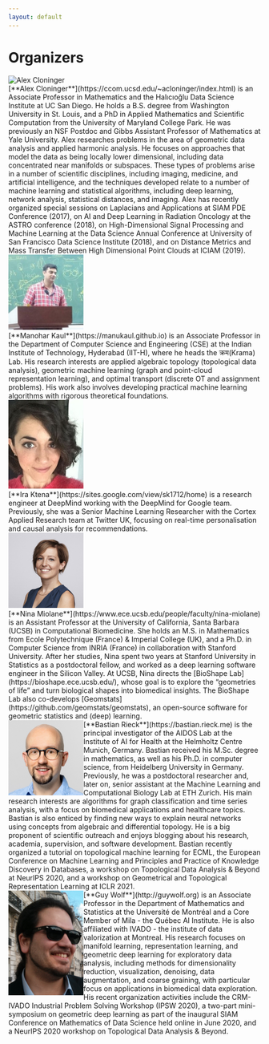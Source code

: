 ```yaml
---
layout: default
---
```


# Organizers

<div class='orgWrapper'>
<img src="https://ccom.ucsd.edu/~acloninger/headshot.jpg" alt="Alex Cloninger" width="150" />
<div class='bioWrapper'>
[**Alex Cloninger**](https://ccom.ucsd.edu/~acloninger/index.html) is an Associate Professor in Mathematics and the Halıcıoğlu Data Science Institute at UC San Diego.  He holds a B.S. degree from Washington University in St. Louis, and a PhD in Applied Mathematics and Scientific Computation from the University of Maryland College Park.  He was previously an NSF Postdoc and Gibbs Assistant Professor of Mathematics at Yale University.  Alex researches problems in the area of geometric data analysis and applied harmonic analysis.  He focuses on approaches that model the data as being locally lower dimensional, including data concentrated near manifolds or subspaces.  These types of problems arise in a number of scientific disciplines, including imaging, medicine, and artificial intelligence, and the techniques developed relate to a number of machine learning and statistical algorithms, including deep learning, network analysis, statistical distances, and imaging.  Alex has recently organized special sessions on Laplacians and Applications at SIAM PDE Conference (2017), on AI and Deep Learning in Radiation Oncology at the ASTRO conference (2018), on High-Dimensional Signal Processing and Machine Learning at the Data Science Annual Conference at University of San Francisco Data Science Institute (2018), and on Distance Metrics and Mass Transfer Between High Dimensional Point Clouds at ICIAM (2019).
</div>
</div>

<div class='orgWrapper'>
<img src="/assets/images/mk.jpg" alt="Manohar Kaul" width="150" />
<div class='bioWrapper'>
[**Manohar Kaul**](https://manukaul.github.io)
 is an Associate Professor in the Department of Computer Science and
 Engineering (CSE) at the Indian Institute of Technology, Hyderabad
 (IIT-H), where he heads the क्रम(Krama) Lab. His research interests are
 applied algebraic topology (topological data analysis), geometric
 machine learning (graph and point-cloud representation learning), and
 optimal transport (discrete OT and assignment problems). His work
 also involves developing practical machine learning algorithms with rigorous
 theoretical foundations.
</div>
</div>

<div class='orgWrapper'>
<img src="/assets/images/ik.jpg" alt="Ira Ktena" width="150" />
<div class='bioWrapper'>
[**Ira Ktena**](https://sites.google.com/view/sk1712/home)
is a research engineer at DeepMind working with the DeepMind
for Google team. Previously, she was a Senior Machine Learning
Researcher with the Cortex Applied Research team at Twitter UK, focusing
on real-time personalisation and causal analysis for recommendations.
</div>
</div>

<div class='orgWrapper'>
<img src="/assets/images/nm.jpg" alt="Nina Miolane" width="150" />
<div class='bioWrapper'>
[**Nina Miolane**](https://www.ece.ucsb.edu/people/faculty/nina-miolane) is an Assistant Professor at the University of California, Santa Barbara (UCSB) in Computational Biomedicine. She holds an M.S. in Mathematics from Ecole Polytechnique (France) & Imperial College (UK), and a Ph.D. in Computer Science from INRIA (France) in collaboration with Stanford University. After her studies, Nina spent two years at Stanford University in Statistics as a postdoctoral fellow, and worked as a deep learning software engineer in the Silicon Valley. At UCSB, Nina directs the [BioShape Lab](https://bioshape.ece.ucsb.edu/), whose goal is to explore the “geometries of life” and turn biological shapes into biomedical insights. The BioShape Lab also co-develops [Geomstats](https://github.com/geomstats/geomstats), an open-source software for geometric statistics and (deep) learning.
</div>
</div>

<div class='orgWrapper'>
<img align="left" src="/assets/images/br.jpg" alt="Bastian Rieck" width="150">
<div class='bioWrapper'>
[**Bastian Rieck**](https://bastian.rieck.me) is the principal
investigator of the AIDOS Lab at the Institute of AI for Health at the
Helmholtz Centre Munich, Germany. Bastian received his M.Sc. degree in
mathematics, as well as his Ph.D. in computer science, from Heidelberg
University in Germany. Previously, he was a postdoctoral researcher and,
later on, senior assistant at the Machine Learning and Computational
Biology Lab at ETH Zurich. His main research interests are algorithms for
graph classification and time series analysis, with a focus on
biomedical applications and healthcare topics. Bastian is also enticed
by finding new ways to explain neural networks using concepts from
algebraic and differential topology. He is a big proponent of scientific
outreach and enjoys blogging about his research, academia, supervision,
and software development. Bastian recently organized a tutorial on
topological machine learning for ECML, the European Conference on
Machine Learning and Principles and Practice of Knowledge Discovery in
Databases, a workshop on Topological Data Analysis & Beyond at NeurIPS
2020, and a workshop on Geometrical and Topological Representation
Learning at ICLR 2021.
</div>
</div>

<div class='orgWrapper'>
<img align="left" src="/assets/images/gw.jpg" alt="Guy Wolf" width="150">
<div class='bioWrapper'>
[**Guy Wolf**](http://guywolf.org) is an Associate Professor in the Department of Mathematics and Statistics at the Université de Montréal and a Core Member of Mila - the Québec AI Institute. He is also affiliated with IVADO - the institute of data valorization at Montreal. His research focuses on manifold learning, representation learning, and geometric deep learning for exploratory data analysis, including methods for dimensionality reduction, visualization, denoising, data augmentation, and coarse graining, with particular focus on applications in biomedical data exploration. His recent organization activities include the CRM-IVADO Industrial Problem Solving Workshop (IPSW 2020), a two-part mini-symposium on geometric deep learning as part of the inaugural SIAM Conference on Mathematics of Data Science held online in June 2020, and a NeurIPS 2020 workshop on Topological Data Analysis & Beyond.
</div>
</div>
